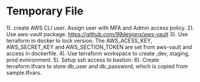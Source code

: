 # Temporary File 

1). create AWS CLI user. Assign user with MFA and Admin access policy.
2). Use aws-vault package. https://github.com/99designs/aws-vault
3). Use terraform in docker to lock version. The AWS_ACESS_KEY, AWS_SECRET_KEY and AWS_SECTION_TOKEN are set from aws-vault and access in dockerfile.
4). Use terraform workspace to create ,dev, staging, prod evnironment.
5). Setup ssh access to bastion.
6). Create terraform.tfvars to store db_user and db_password, which is copied from sample.tfvars.
